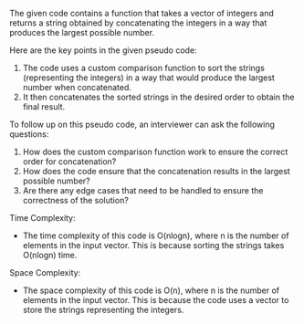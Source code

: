 The given code contains a function that takes a vector of integers and returns a string obtained by concatenating the integers in a way that produces the largest possible number.

Here are the key points in the given pseudo code:
1. The code uses a custom comparison function to sort the strings (representing the integers) in a way that would produce the largest number when concatenated.
2. It then concatenates the sorted strings in the desired order to obtain the final result.

To follow up on this pseudo code, an interviewer can ask the following questions:
1. How does the custom comparison function work to ensure the correct order for concatenation?
2. How does the code ensure that the concatenation results in the largest possible number?
3. Are there any edge cases that need to be handled to ensure the correctness of the solution?

Time Complexity:
- The time complexity of this code is O(nlogn), where n is the number of elements in the input vector. This is because sorting the strings takes O(nlogn) time.

Space Complexity:
- The space complexity of this code is O(n), where n is the number of elements in the input vector. This is because the code uses a vector to store the strings representing the integers.